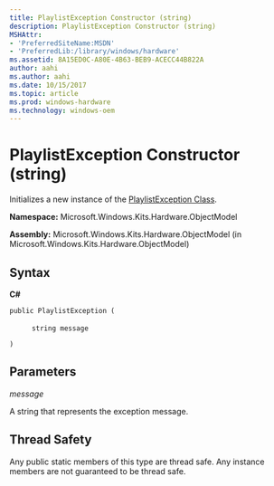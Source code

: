 ```yaml
---
title: PlaylistException Constructor (string)
description: PlaylistException Constructor (string)
MSHAttr:
- 'PreferredSiteName:MSDN'
- 'PreferredLib:/library/windows/hardware'
ms.assetid: 8A15ED0C-A80E-4B63-BEB9-ACECC44B822A
author: aahi
ms.author: aahi
ms.date: 10/15/2017
ms.topic: article
ms.prod: windows-hardware
ms.technology: windows-oem
---
```


# PlaylistException Constructor (string)


Initializes a new instance of the [PlaylistException Class](playlistexception-class.md).

**Namespace:** Microsoft.Windows.Kits.Hardware.ObjectModel

**Assembly:** Microsoft.Windows.Kits.Hardware.ObjectModel (in Microsoft.Windows.Kits.Hardware.ObjectModel)

## <span id="Syntax"></span><span id="syntax"></span><span id="SYNTAX"></span>Syntax


**C#**

`public PlaylistException (`

          `string message`

`)`

## <span id="Parameters"></span><span id="parameters"></span><span id="PARAMETERS"></span>Parameters


*message*

A string that represents the exception message.

## <span id="Thread_Safety"></span><span id="thread_safety"></span><span id="THREAD_SAFETY"></span>Thread Safety


Any public static members of this type are thread safe. Any instance members are not guaranteed to be thread safe.

 

 






